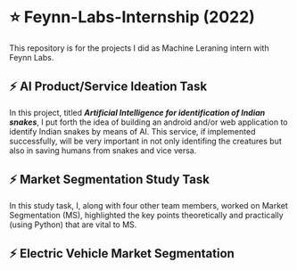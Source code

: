 # :star: Feynn-Labs-Internship (2022)
This repository is for the projects I did as Machine Leraning intern with Feynn Labs.

## :zap: AI Product/Service Ideation Task
In this project, titled ***Artificial Intelligence for identification of Indian snakes***, I put forth the idea of building an android and/or web application to identify Indian snakes by means of AI. This service, if implemented successfully, will be very important in not only identifing the creatures but also in saving humans from snakes and vice versa.

## :zap: Market Segmentation Study Task
In this study task, I, along with four other team members, worked on Market Segmentation (MS), highlighted the key points theoretically and practically (using Python) that are vital to MS. 

## :zap: Electric Vehicle Market Segmentation
